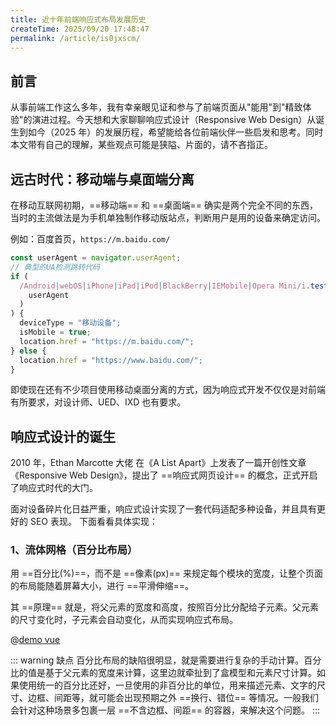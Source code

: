 ```yaml
---
title: 近十年前端响应式布局发展历史
createTime: 2025/09/20 17:48:47
permalink: /article/is0jxscm/
---
```


## 前言

从事前端工作这么多年，我有幸亲眼见证和参与了前端页面从"能用"到"精致体验"的演进过程。今天想和大家聊聊响应式设计（Responsive Web Design）从诞生到如今（2025 年）的发展历程，希望能给各位前端伙伴一些启发和思考。同时本文带有自己的理解，某些观点可能是狭隘、片面的，请不吝指正。

## 远古时代：移动端与桌面端分离

在移动互联网初期，==移动端== 和 ==桌面端== 确实是两个完全不同的东西，当时的主流做法是为手机单独制作移动版站点，判断用户是用的设备来确定访问。

例如：百度首页，`https://m.baidu.com/`

```js
const userAgent = navigator.userAgent;
// 典型的UA检测跳转代码
if (
  /Android|webOS|iPhone|iPad|iPod|BlackBerry|IEMobile|Opera Mini/i.test(
    userAgent
  )
) {
  deviceType = "移动设备";
  isMobile = true;
  location.href = "https://m.baidu.com/";
} else {
  location.href = "https://www.baidu.com/";
}
```

即使现在还有不少项目使用移动桌面分离的方式，因为响应式开发不仅仅是对前端有所要求，对设计师、UED、IXD 也有要求。

## 响应式设计的诞生

2010 年，Ethan Marcotte 大佬 在《A List Apart》上发表了一篇开创性文章《Responsive Web Design》，提出了 ==响应式网页设计== 的概念，正式开启了响应式时代的大门。

面对设备碎片化日益严重，响应式设计实现了一套代码适配多种设备，并且具有更好的 SEO 表现。 下面看看具体实现：

### 1、流体网格（百分比布局）

用 ==百分比(%)==，而不是 ==像素(px)== 来规定每个模块的宽度，让整个页面的布局能随着屏幕大小，进行 ==平滑伸缩==。

其 ==原理== 就是，将父元素的宽度和高度，按照百分比分配给子元素。父元素的尺寸变化时，子元素会自动变化，从而实现响应式布局。

@[demo vue](./demo/1.vue)

::: warning 缺点
百分比布局的缺陷很明显，就是需要进行复杂的手动计算。百分比的值是基于父元素的宽度来计算，这里边就牵扯到了盒模型和元素尺寸计算。如果使用统一的百分比还好，一旦使用的非百分比的单位，用来描述元素、文字的尺寸、边框、间距等，就可能会出现预期之外 ==换行、错位== 等情况。一般我们会针对这种场景多包裹一层 ==不含边框、间距== 的容器，来解决这个问题。
:::
